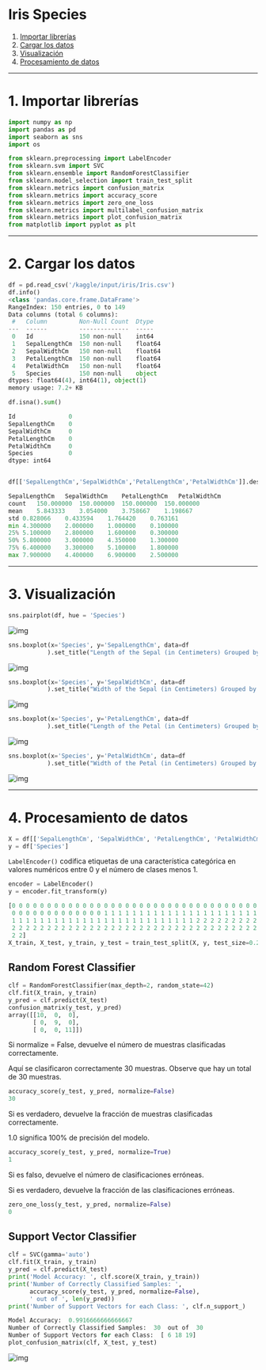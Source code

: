 # Iris Species

1. [Importar librerías ](#schema1)
2. [Cargar los datos](#schema2)
3. [Visualización](#schema3)
4. [Procesamiento de datos](#schema4)

<hr>

<a name="schema1"></a>

# 1. Importar librerías

~~~python
import numpy as np
import pandas as pd
import seaborn as sns
import os

from sklearn.preprocessing import LabelEncoder
from sklearn.svm import SVC
from sklearn.ensemble import RandomForestClassifier
from sklearn.model_selection import train_test_split
from sklearn.metrics import confusion_matrix
from sklearn.metrics import accuracy_score
from sklearn.metrics import zero_one_loss
from sklearn.metrics import multilabel_confusion_matrix
from sklearn.metrics import plot_confusion_matrix
from matplotlib import pyplot as plt
~~~
<hr>

<a name="schema2"></a>

# 2. Cargar los datos
~~~python
df = pd.read_csv('/kaggle/input/iris/Iris.csv')
df.info()
<class 'pandas.core.frame.DataFrame'>
RangeIndex: 150 entries, 0 to 149
Data columns (total 6 columns):
 #   Column         Non-Null Count  Dtype  
---  ------         --------------  -----  
 0   Id             150 non-null    int64  
 1   SepalLengthCm  150 non-null    float64
 2   SepalWidthCm   150 non-null    float64
 3   PetalLengthCm  150 non-null    float64
 4   PetalWidthCm   150 non-null    float64
 5   Species        150 non-null    object 
dtypes: float64(4), int64(1), object(1)
memory usage: 7.2+ KB

df.isna().sum()

Id               0
SepalLengthCm    0
SepalWidthCm     0
PetalLengthCm    0
PetalWidthCm     0
Species          0
dtype: int64


df[['SepalLengthCm','SepalWidthCm','PetalLengthCm','PetalWidthCm']].describe()

SepalLengthCm	SepalWidthCm	PetalLengthCm	PetalWidthCm
count	150.000000	150.000000	150.000000	150.000000
mean	5.843333	3.054000	3.758667	1.198667
std	0.828066	0.433594	1.764420	0.763161
min	4.300000	2.000000	1.000000	0.100000
25%	5.100000	2.800000	1.600000	0.300000
50%	5.800000	3.000000	4.350000	1.300000
75%	6.400000	3.300000	5.100000	1.800000
max	7.900000	4.400000	6.900000	2.500000
~~~
<hr>

<a name="schema3"></a>

# 3. Visualización
~~~python
sns.pairplot(df, hue = 'Species')
~~~
![img](./images/plot.png)

~~~python
sns.boxplot(x='Species', y='SepalLengthCm', data=df
           ).set_title("Length of the Sepal (in Centimeters) Grouped by Species")
~~~
![img](./images/slcm.png)
~~~python
sns.boxplot(x='Species', y='SepalWidthCm', data=df
           ).set_title("Width of the Sepal (in Centimeters) Grouped by Species")
~~~
![img](./images/swcm.png)

~~~python
sns.boxplot(x='Species', y='PetalLengthCm', data=df
           ).set_title("Length of the Petal (in Centimeters) Grouped by Species")
~~~
![img](./images/plcm.png")

~~~python
sns.boxplot(x='Species', y='PetalWidthCm', data=df
           ).set_title("Width of the Petal (in Centimeters) Grouped by Species")
~~~
![img](./images/pwcm.png)


<hr>

<a name="schema4"></a>

# 4. Procesamiento de datos

~~~python
X = df[['SepalLengthCm', 'SepalWidthCm', 'PetalLengthCm', 'PetalWidthCm']]
y = df['Species']
~~~

`LabelEncoder()` codifica etiquetas de una característica categórica en valores numéricos entre 0 y el número de clases menos 1. 
~~~python
encoder = LabelEncoder()
y = encoder.fit_transform(y)

[0 0 0 0 0 0 0 0 0 0 0 0 0 0 0 0 0 0 0 0 0 0 0 0 0 0 0 0 0 0 0 0 0 0 0 0 0
 0 0 0 0 0 0 0 0 0 0 0 0 0 1 1 1 1 1 1 1 1 1 1 1 1 1 1 1 1 1 1 1 1 1 1 1 1
 1 1 1 1 1 1 1 1 1 1 1 1 1 1 1 1 1 1 1 1 1 1 1 1 1 1 2 2 2 2 2 2 2 2 2 2 2
 2 2 2 2 2 2 2 2 2 2 2 2 2 2 2 2 2 2 2 2 2 2 2 2 2 2 2 2 2 2 2 2 2 2 2 2 2
 2 2]
X_train, X_test, y_train, y_test = train_test_split(X, y, test_size=0.20, random_state=42)
~~~

## Random Forest Classifier
~~~python
clf = RandomForestClassifier(max_depth=2, random_state=42)
clf.fit(X_train, y_train)
y_pred = clf.predict(X_test)
confusion_matrix(y_test, y_pred)
array([[10,  0,  0],
       [ 0,  9,  0],
       [ 0,  0, 11]])
~~~
Si normalize = False, devuelve el número de muestras clasificadas correctamente.

Aquí se clasificaron correctamente 30 muestras. Observe que hay un total de 30 muestras.
~~~python
accuracy_score(y_test, y_pred, normalize=False) 
30
~~~
Si es verdadero, devuelve la fracción de muestras clasificadas correctamente.

1.0 significa 100% de precisión del modelo.
~~~python
accuracy_score(y_test, y_pred, normalize=True) 
1
~~~

Si es falso, devuelve el número de clasificaciones erróneas.

Si es verdadero, devuelve la fracción de las clasificaciones erróneas.
~~~python
zero_one_loss(y_test, y_pred, normalize=False)
0
~~~

## Support Vector Classifier
~~~python
clf = SVC(gamma='auto')
clf.fit(X_train, y_train)
y_pred = clf.predict(X_test)
print('Model Accuracy: ', clf.score(X_train, y_train))
print('Number of Correctly Classified Samples: ', 
      accuracy_score(y_test, y_pred, normalize=False), 
      ' out of ', len(y_pred))
print('Number of Support Vectors for each Class: ', clf.n_support_)

Model Accuracy:  0.9916666666666667
Number of Correctly Classified Samples:  30  out of  30
Number of Support Vectors for each Class:  [ 6 18 19]
plot_confusion_matrix(clf, X_test, y_test)

~~~
![img](./images/con.png)
